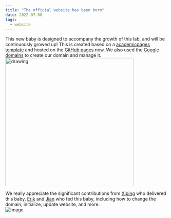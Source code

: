 ```yaml
---
title: "The official website has been born"
date: 2022-07-08
tags:
  - website
---
```


This new baby is designed to accompany the growth of this lab, and will
be continuously growed up!
This is created based on a [academicpages template](https://github.com/academicpages/academicpages.github.io) and
hosted on the [GitHub pages](https://github.com/hualuzhou/hualuzhou.github.io) now.
We also used the [Google domains](https://domains.google/) to create our domain and manage it.
<br/>
<img src='https://einsteinperspectives.com/wp-content/uploads/2017/04/baby-feet.jpg' alt='drawing' width='400'/>
<br/>

We really appreciate the significant contributions from
[Xiping](https://xipinggong.com/) who delivered this baby,
[Erik](https://eriknordquist.com/) and
[Jian](https://huang-jian.com/) who fed this baby, including
how to change the domain, initialize, update website, and more.
<br/>
![image](https://xn--i-7iq.ws/emoji-image/%F0%9F%91%8D%F0%9F%98%83%F0%9F%91%8D.png?format=emojione&ar=4x3)

